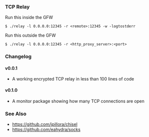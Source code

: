 ### TCP Relay

Run this inside the GFW

`$ ./relay -l 0.0.0.0:12345 -r <remote>:12345 -w -logtostderr`

Run this outside the GFW

`$ ./relay -l 0.0.0.0:12345 -r <http_proxy_server>:<port>`

### Changelog

#### v0.0.1
* A working encrypted TCP relay in less than 100 lines of code

#### v0.1.0
* A monitor package showing how many TCP connections are open

### See Also

* https://github.com/jpillora/chisel
* https://github.com/eahydra/socks
